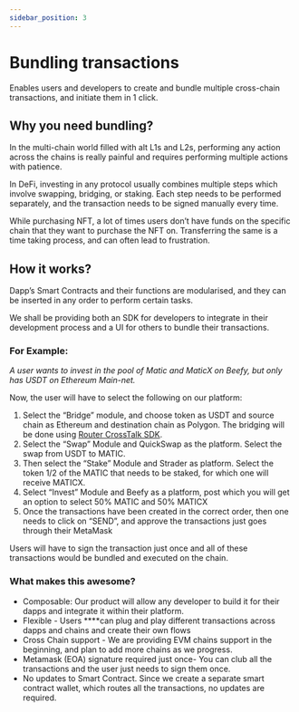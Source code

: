 ```yaml
---
sidebar_position: 3
---
```


# Bundling transactions

Enables users and developers to create and bundle multiple cross-chain transactions, and initiate them in 1 click.

## **Why you need bundling?**

In the multi-chain world filled with alt L1s and L2s, performing any action across the chains is really painful and requires performing multiple actions with patience.

In DeFi, investing in any protocol usually combines multiple steps which involve swapping, bridging, or staking. Each step needs to be performed separately, and the transaction needs to be signed manually every time.

While purchasing NFT, a lot of times users don’t have funds on the specific chain that they want to purchase the NFT on. Transferring the same is a time taking process, and can often lead to frustration.

## **How it works?**

Dapp’s Smart Contracts and their functions are modularised, and they can be inserted in any order to perform certain tasks.

We shall be providing both an SDK for developers to integrate in their development process and a UI for others to bundle their transactions.

### For Example:

_A user wants to invest in the pool of Matic and MaticX on Beefy, but only has USDT on Ethereum Main-net._

Now, the user will have to select the following on our platform:

1. Select the “Bridge” module, and choose token as USDT and source chain as Ethereum and destination chain as Polygon. The bridging will be done using [Router CrossTalk SDK](https://www.npmjs.com/package/@routerprotocol/router-crosstalk).
2. Select the “Swap” Module and QuickSwap as the platform. Select the swap from USDT to MATIC.
3. Then select the “Stake” Module and Strader as platform. Select the token 1/2 of the MATIC that needs to be staked, for which one will receive MATICX.
4. Select “Invest” Module and Beefy as a platform, post which you will get an option to select 50% MATIC and 50% MATICX
5. Once the transactions have been created in the correct order, then one needs to click on “SEND”, and approve the transactions just goes through their MetaMask

Users will have to sign the transaction just once and all of these transactions would be bundled and executed on the chain.

### **What makes this awesome?**

- Composable: Our product will allow any developer to build it for their dapps and integrate it within their platform.
- Flexible - Users \*\*\*\*can plug and play different transactions across dapps and chains and create their own flows
- Cross Chain support - We are providing EVM chains support in the beginning, and plan to add more chains as we progress.
- Metamask (EOA) signature required just once- You can club all the transactions and the user just needs to sign them once.
- No updates to Smart Contract. Since we create a separate smart contract wallet, which routes all the transactions, no updates are required.

